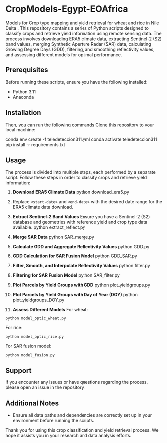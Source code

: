# CropModels-Egypt-EOAfrica
Models for Crop type mapping and yield retrieval for wheat and rice in Nile Delta . This repository contains a series of Python scripts designed to classify crops and retrieve yield information using remote sensing data. The process involves downloading ERA5 climate data, extracting Sentinel-2 (S2) band values, merging Synthetic Aperture Radar (SAR) data, calculating Growing Degree Days (GDD), filtering, and smoothing reflectivity values, and assessing different models for optimal performance.

## Prerequisites

Before running these scripts, ensure you have the following installed:
- Python 3.11
- Anaconda

## Installation

Then, you can run the following commands
Clone this repository to your local machine:

conda env create -f teledeteccion311.yml
conda activate teledeteccion311
pip install -r requirements.txt

## Usage

The process is divided into multiple steps, each performed by a separate script. Follow these steps in order to classify crops and retrieve yield information:

1. **Download ERA5 Climate Data**
python download_era5.py
2. Replace `<start-date>` and `<end-date>` with the desired date range for the ERA5 climate data download.

2. **Extract Sentinel-2 Band Values**
Ensure you have a Sentinel-2 (S2) database and geometries with reference yield and crop type data available.
python extract_reflect.py
3. **Merge SAR Data**
python SAR_merge.py
4. **Calculate GDD and Aggregate Reflectivity Values**
python GDD.py
5. **GDD Calculation for SAR Fusion Model**
python GDD_SAR.py
6. **Filter, Smooth, and Interpolate Reflectivity Values**
python filter.py
7. **Filtering for SAR Fusion Model**
python SAR_filter.py
8. **Plot Parcels by Yield Groups with GDD**
python plot_yieldgroups.py
9. **Plot Parcels by Yield Groups with Day of Year (DOY)**
python plot_yieldgroups_DOY.py

10. **Assess Different Models**
 For wheat:
 ```
 python model_optic_wheat.py
 ```
 For rice:
 ```
 python model_optic_rice.py
 ```
 For SAR fusion model:
 ```
 python model_fusion.py
 ```
## Support

If you encounter any issues or have questions regarding the process, please open an issue in the repository.


## Additional Notes

- Ensure all data paths and dependencies are correctly set up in your environment before running the scripts.

Thank you for using this crop classification and yield retrieval process. We hope it assists you in your research and data analysis efforts.


